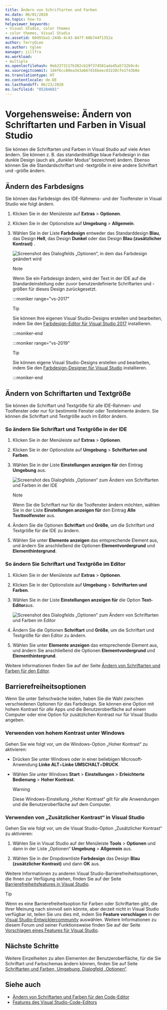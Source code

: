 ```yaml
---
title: Ändern von Schriftarten und Farben
ms.date: 06/01/2020
ms.topic: how-to
helpviewer_keywords:
- Visual Studio, color themes
- color themes, Visual Studio
ms.assetid: 60d91ba1-244b-4c43-847f-60b744f1352a
author: TerryGLee
ms.author: tglee
manager: jillfra
ms.workload:
- multiple
ms.openlocfilehash: 0eb2373117b382cb19f374581ada45a5732b9c4c
ms.sourcegitcommit: 1d4f6cc80ea343a667d16beec03220cfe1f43b8e
ms.translationtype: HT
ms.contentlocale: de-DE
ms.lasthandoff: 06/23/2020
ms.locfileid: "85284681"
---
```

# <a name="how-to-change-fonts-and-colors-in-visual-studio"></a>Vorgehensweise: Ändern von Schriftarten und Farben in Visual Studio

Sie können die Schriftarten und Farben in Visual Studio auf viele Arten ändern. Sie können z. B. das standardmäßige blaue Farbdesign in das dunkle Design (auch als „dunkler Modus“ bezeichnet) ändern. Ebenso können Sie die Standardschriftart und -textgröße in eine andere Schriftart und -größe ändern.

## <a name="change-the-color-theme"></a>Ändern des Farbdesigns

Sie können das Farbdesign des IDE-Rahmens- und der Toolfenster in Visual Studio wie folgt ändern.

1. Klicken Sie in der Menüleiste auf **Extras** > **Optionen**.

1. Klicken Sie in der Optionsliste auf **Umgebung** > **Allgemein**.

1. Wählen Sie in der Liste **Farbdesign** entweder das Standarddesign **Blau**, das Design **Hell**, das Design **Dunkel** oder das Design **Blau (zusätzlicher Kontrast)** .

   ![Screenshot des Dialogfelds „Optionen“, in dem das Farbdesign geändert wird](media/fonts-colors-theme.png "Screenshot des Dialogfelds „Optionen“, in dem Sie das Farbdesign ändern können")

    > [!NOTE]
    > Wenn Sie ein Farbdesign ändern, wird der Text in der IDE auf die Standardeinstellung oder zuvor benutzerdefinierte Schriftarten und -größen für dieses Design zurückgesetzt.

    :::moniker range="vs-2017"

    > [!TIP]
    > Sie können Ihre eigenen Visual Studio-Designs erstellen und bearbeiten, indem Sie den [Farbdesign-Editor für Visual Studio 2017](https://marketplace.visualstudio.com/items?itemName=VisualStudioPlatformTeam.VisualStudio2017ColorThemeEditor) installieren.

    :::moniker-end

    :::moniker range="vs-2019"

    > [!TIP]
    > Sie können eigene Visual Studio-Designs erstellen und bearbeiten, indem Sie den [Farbdesign-Designer für Visual Studio](https://marketplace.visualstudio.com/items?itemName=ms-madsk.ColorThemeDesigner) installieren.

    :::moniker-end

## <a name="change-fonts-and-text-size"></a>Ändern von Schriftarten und Textgröße

Sie können die Schriftart und Textgröße für alle IDE-Rahmen- und Toolfenster oder nur für bestimmte Fenster oder Textelemente ändern. Sie können die Schriftart und Textgröße auch im Editor ändern.

### <a name="to-change-the-font-and-text-size-in-the-ide"></a>So ändern Sie Schriftart und Textgröße in der IDE

1. Klicken Sie in der Menüleiste auf **Extras** > **Optionen**.

1. Klicken Sie in der Optionsliste auf **Umgebung** > **Schriftarten und Farben**.

1. Wählen Sie in der Liste **Einstellungen anzeigen für** den Eintrag **Umgebung** aus.

   ![Screenshot des Dialogfelds „Optionen“ zum Ändern von Schriftarten und Farben in der IDE](media/fonts-colors-environment.png "Screenshot des Dialogfelds „Optionen“ zum Ändern von Schriftarten und Farben in der IDE")

    > [!NOTE]
    > Wenn Sie die Schriftart nur für die Toolfenster ändern möchten, wählen Sie in der Liste **Einstellungen anzeigen für** den Eintrag **Alle Texttoolfenster** aus.

1. Ändern Sie die Optionen **Schriftart** und **Größe**, um die Schriftart und Textgröße für die IDE zu ändern.

1. Wählen Sie unter **Elemente anzeigen** das entsprechende Element aus, und ändern Sie anschließend die Optionen **Elementvordergrund** und **Elementhintergrund**.

### <a name="to-change-the-font-and-text-size-in-the-editor"></a>So ändern Sie Schriftart und Textgröße im Editor

1. Klicken Sie in der Menüleiste auf **Extras** > **Optionen**.

1. Klicken Sie in der Optionsliste auf **Umgebung** > **Schriftarten und Farben**.

1. Wählen Sie in der Liste **Einstellungen anzeigen für** die Option **Text-Editor**aus.

   ![Screenshot des Dialogfelds „Optionen“ zum Ändern von Schriftarten und Farben im Editor](media/fonts-colors-text-editor.png "Screenshot des Dialogfelds „Optionen“ zum Ändern von Schriftarten und Farben im Editor")

1. Ändern Sie die Optionen **Schriftart** und **Größe**, um die Schriftart und Textgröße für den Editor zu ändern.

1. Wählen Sie unter **Elemente anzeigen** das entsprechende Element aus, und ändern Sie anschließend die Optionen **Elementvordergrund** und **Elementhintergrund**.

Weitere Informationen finden Sie auf der Seite [Ändern von Schriftarten und Farben für den Editor](../ide/reference/how-to-change-fonts-and-colors-in-the-editor.md).

## <a name="accessibility-options"></a>Barrierefreiheitsoptionen

Wenn Sie unter Sehschwäche leiden, haben Sie die Wahl zwischen verschiedenen Optionen für das Farbdesign. Sie können eine Option mit hohem Kontrast für *alle* Apps und die Benutzeroberfläche auf einem Computer oder eine Option für zusätzlichen Kontrast nur für Visual Studio angeben.

### <a name="use-windows-high-contrast"></a>Verwenden von hohem Kontrast unter Windows

Gehen Sie wie folgt vor, um die Windows-Option „Hoher Kontrast“ zu aktivieren:

- Drücken Sie unter Windows oder in einer beliebigen Microsoft-Anwendung **Linke ALT**+**Linke UMSCHALT**+**DRUCK**.

- Wählen Sie unter Windows **Start** > **Einstellungen** > **Erleichterte Bedienung** > **Hoher Kontrast**.

    > [!WARNING]
    > Diese Windows-Einstellung „Hoher Kontrast“ gilt für alle Anwendungen und die Benutzeroberfläche auf dem Computer.

### <a name="use-visual-studio-extra-contrast"></a>Verwenden von „Zusätzlicher Kontrast“ in Visual Studio

Gehen Sie wie folgt vor, um die Visual Studio-Option „Zusätzlicher Kontrast“ zu aktivieren:

1. Wählen Sie in Visual Studio auf der Menüleiste **Tools** > **Optionen** und dann in der Liste „Optionen“ **Umgebung** > **Allgemein** aus.

1. Wählen Sie in der Dropdownliste **Farbdesign** das Design **Blau (zusätzlicher Kontrast)** und dann **OK** aus.

Weitere Informationen zu anderen Visual Studio-Barrierefreiheitsoptionen, die Ihnen zur Verfügung stehen, finden Sie auf der Seite [Barrierefreiheitsfeatures in Visual Studio](../ide/reference/accessibility-features-of-visual-studio.md).

> [!TIP]
> Wenn es eine Barrierefreiheitsoption für Farben oder Schriftarten gibt, die Ihrer Meinung nach sinnvoll sein könnte, aber derzeit nicht in Visual Studio verfügbar ist, teilen Sie uns dies mit, indem Sie **Feature vorschlagen** in der [Visual Studio-Entwicklercommunity](https://developercommunity.visualstudio.com/) auswählen. Weitere Informationen zu diesem Forum und seiner Funktionsweise finden Sie auf der Seite [Vorschlagen eines Features für Visual Studio](../ide/suggest-a-feature.md).

## <a name="next-steps"></a>Nächste Schritte

Weitere Einzelheiten zu allen Elementen der Benutzeroberfläche, für die Sie Schriftart und Farbschemas ändern können, finden Sie auf Seite [Schriftarten und Farben, Umgebung, Dialogfeld „Optionen“](../ide/reference/fonts-and-colors-environment-options-dialog-box.md).

## <a name="see-also"></a>Siehe auch

- [Ändern von Schriftarten und Farben für den Code-Editor](../ide/reference/how-to-change-fonts-and-colors-in-the-editor.md)
- [Features des Visual Studio-Code-Editors](../ide/writing-code-in-the-code-and-text-editor.md)